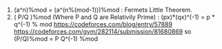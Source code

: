 1. (a^n)%mod       = (a^(n%(mod-1)))%mod : Fermets Little Theorem.
2. ( P/Q )%mod (Where P and Q are Relativily Prime) :
              (px)*(qx)^(-1) = p * q^(-1) % mod
              https://codeforces.com/blog/entry/57889
              https://codeforces.com/gym/282114/submission/81680869
              so (P/Q)%mod = P Q^(-1) %mod
